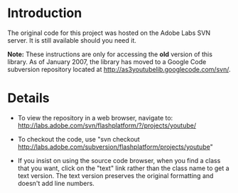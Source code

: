 # Introduction #

The original code for this project was hosted on the Adobe Labs SVN server.  It is still available should you need it.

**Note:**  These instructions are only for accessing the **old** version of this library.  As of January 2007, the library has moved to a Google Code subversion repository located at http://as3youtubelib.googlecode.com/svn/.

# Details #

  * To view the repository in a web browser, navigate to: http://labs.adobe.com/svn/flashplatform/?/projects/youtube/

  * To checkout the code, use "svn checkout http://labs.adobe.com/subversion/flashplatform/projects/youtube"

  * If you insist on using the source code browser, when you find a class that you want, click on the "text" link rather than the class name to get a text version. The text version preserves the original formatting and doesn't add line numbers.


